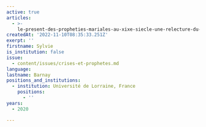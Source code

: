 ```yaml
---
active: true
articles:
  - >-
    le-present-des-propheties-mariales-au-xixe-siecle-une-relecture-du-futur-inaccompli-du-passe
createdAt: '2022-11-10T08:35:33.251Z'
exerpt: ''
firstname: Sylvie
is_institution: false
issue:
  - content/issues/crises-et-prophetes.md
language:
lastname: Barnay
positions_and_institutions:
  - institution: Université de Lorraine, France
    positions:
      - ''
years:
  - 2020

---
```

